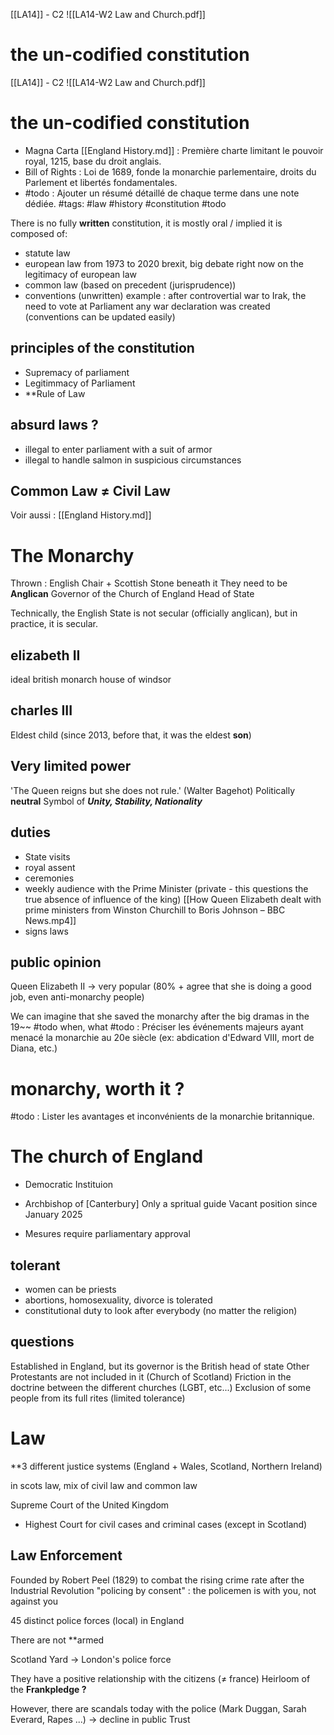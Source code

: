 [[LA14]] - C2
![[LA14-W2 Law and Church.pdf]]
# the un-codified constitution

[[LA14]] - C2
![[LA14-W2 Law and Church.pdf]]
# the un-codified constitution
- Magna Carta [[England History.md]] : Première charte limitant le pouvoir royal, 1215, base du droit anglais.
- Bill of Rights : Loi de 1689, fonde la monarchie parlementaire, droits du Parlement et libertés fondamentales.
- #todo : Ajouter un résumé détaillé de chaque terme dans une note dédiée.
#tags: #law #history #constitution #todo

There is no fully **written** constitution, it is mostly oral / implied
it is composed of:
- statute law
- european law from 1973 to 2020 
	brexit, big debate right now on the legitimacy of european law
- common law (based on precedent (jurisprudence))
- conventions (unwritten)
	example : after controvertial war to Irak, the need to vote at Parliament any war declaration was created (conventions can be updated easily)

## principles of the constitution
- Supremacy of parliament
- Legitimmacy of Parliament
- **Rule of Law

## absurd laws ?
- illegal to enter parliament with a suit of armor
- illegal to handle salmon in suspicious circumstances

## Common Law $\neq$ Civil Law

Voir aussi : [[England History.md]]

# The Monarchy
Thrown : English Chair + Scottish Stone beneath it
They need to be **Anglican**
Governor of the Church of England
Head of State

Technically, the English State is not secular (officially anglican), but in practice, it is secular.
## elizabeth II
ideal british monarch
house of windsor
## charles III
Eldest child (since 2013, before that, it was the eldest **son**)
## Very limited power
'The Queen reigns but she does not rule.' (Walter Bagehot)
Politically **neutral**
Symbol of ***Unity, Stability, Nationality***
## duties
- State visits
- royal assent
- ceremonies
- weekly audience with the Prime Minister (private - this questions the true absence of influence of the king)  [[How Queen Elizabeth dealt with prime ministers from Winston Churchill to Boris Johnson – BBC News.mp4]]
- signs laws

## public opinion

Queen Elizabeth II -> very popular (80% + agree that she is doing a good job, even anti-monarchy people)

We can imagine that she saved the monarchy after the big dramas in the 19~~ #todo when, what
#todo : Préciser les événements majeurs ayant menacé la monarchie au 20e siècle (ex: abdication d'Edward VIII, mort de Diana, etc.)

# monarchy, worth it ?
#todo : Lister les avantages et inconvénients de la monarchie britannique.
# The church of England
- Democratic Instituion
- Archbishop of [Canterbury] 
	Only a spritual guide
	Vacant position since January 2025

- Mesures require parliamentary approval

## tolerant
- women can be priests 
- abortions, homosexuality, divorce is tolerated
- constitutional duty to look after everybody (no matter the religion)

## questions
Established in England, but its governor is the British head of state
Other Protestants are not included in it (Church of Scotland)
Friction in the doctrine between the different churches (LGBT, etc...)
Exclusion of some people from its full rites (limited tolerance)

# Law
**3 different justice systems (England + Wales, Scotland, Northern Ireland)

in scots law, mix of civil law and common law

Supreme Court of the United Kingdom
- Highest Court for civil cases and criminal cases (except in Scotland)

## Law Enforcement
Founded by Robert Peel (1829) to combat the rising crime rate after the Industrial Revolution
"policing by consent" : the policemen is with you, not against you

45 distinct police forces (local) in England

There are not **armed

Scotland Yard -> London's police force

They have a positive relationship with the citizens ($\neq$ france) 
Heirloom of the **Frankpledge ?**

However, there are scandals today with the police (Mark Duggan, Sarah Everard, Rapes ...) -> decline in public Trust
